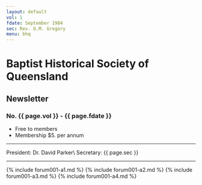```yaml
---
layout: default
vol: 1
fdate: September 1984
sec: Rev. O.M. Gregory
menu: bhq
---
```

# Baptist Historical Society of Queensland
## Newsletter

### No. {{ page.vol }} - {{ page.fdate }}

- Free to members
- Membership $5. per annum

---
President: Dr. David Parker\\
Secretary: {{ page.sec }}

---

{% include forum001-a1.md %}
{% include forum001-a2.md %}
{% include forum001-a3.md %}
{% include forum001-a4.md %}